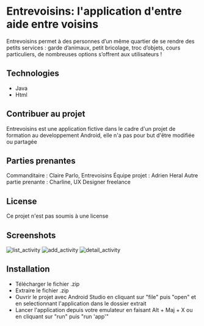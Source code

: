 # Entrevoisins: l'application d'entre aide entre voisins

Entrevoisins permet à des personnes d’un même quartier de se rendre des petits services : garde d’animaux, petit bricolage, troc d’objets, cours particuliers, de nombreuses options s’offrent aux utilisateurs !

## Technologies
- Java
- Html 

## Contribuer au projet

Entrevoisins est une application fictive dans le cadre d'un projet de formation au developpement Android, elle n'a pas pour but d'être modifiée ou partagée

## Parties prenantes

Commanditaire : Claire Parlo, Entrevoisins
Équipe projet : Adrien Heral
Autre partie prenante : Charline, UX Designer freelance

## License

Ce projet n'est pas soumis à une license

## Screenshots
![list_activity](https://user-images.githubusercontent.com/113589595/229542847-4f2e9dab-89f9-4ecc-a785-61cec066c71c.png)
![add_activity](https://user-images.githubusercontent.com/113589595/229542858-e36b378b-3a16-4ca0-a7e8-85dc4a7d312a.png)
![detail_activity](https://user-images.githubusercontent.com/113589595/229542860-d90e6690-84f5-4a1e-a53e-d991c1f6bcb2.png)

## Installation
- Télécharger le fichier .zip
- Extraire le fichier .zip
- Ouvrir le projet avec Android Studio en cliquant sur "file" puis "open" et en selectionnant l'application dans le dossier extrait
- Lancer l'application depuis votre emulateur en faisant Alt + Maj + X ou en cliquant sur "run" puis "run 'app'"
